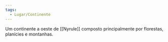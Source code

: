 ```yaml
---
tags:
  - Lugar/Continente
---
```

Um continente a oeste de [[Nyrule]] composto principalmente por florestas, planícies e montanhas.